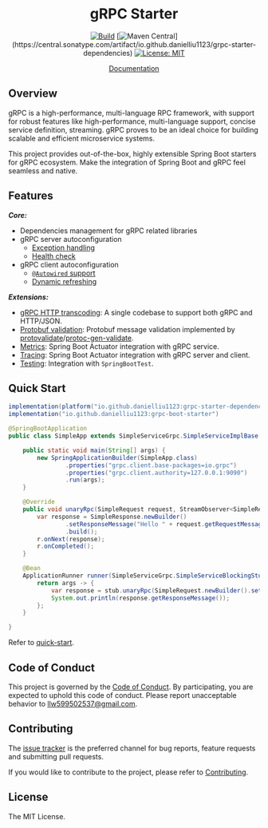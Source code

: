 <div style="text-align: center">

# gRPC Starter

[![Build](https://img.shields.io/github/actions/workflow/status/DanielLiu1123/grpc-starter/build.yml?branch=main)](https://github.com/DanielLiu1123/grpc-starter/actions)
[![Maven Central](https://img.shields.io/maven-central/v/io.github.danielliu1123/grpc-starter-dependencies?versionPrefix=3.)](https://central.sonatype.com/artifact/io.github.danielliu1123/grpc-starter-dependencies)
[![License: MIT](https://img.shields.io/badge/License-MIT-yellow.svg)](https://opensource.org/licenses/MIT)

[Documentation](https://danielliu1123.github.io/grpc-starter/)

</div>

## Overview

gRPC is a high-performance, multi-language RPC framework, with support for robust features like
high-performance, multi-language support, concise service definition, streaming.
gRPC proves to be an ideal choice for building scalable and efficient microservice systems.

This project provides out-of-the-box, highly extensible Spring Boot starters for gRPC ecosystem.
Make the integration of Spring Boot and gRPC feel seamless and native.

## Features

***Core:***

- Dependencies management for gRPC related libraries
- gRPC server autoconfiguration
    - [Exception handling](https://danielliu1123.github.io/grpc-starter/docs/server/exception-handing)
    - [Health check](https://danielliu1123.github.io/grpc-starter/docs/server/autoconfiguration#health)
- gRPC client autoconfiguration
    - [`@Autowired` support](https://danielliu1123.github.io/grpc-starter/docs/client/autoconfiguration#inject-client)
    - [Dynamic refreshing](https://danielliu1123.github.io/grpc-starter/docs/client/dynamic-refresh)

***Extensions:***

- [gRPC HTTP transcoding](https://danielliu1123.github.io/grpc-starter/docs/extensions/grpc-http-transcoding): A single codebase to support both gRPC and HTTP/JSON.
- [Protobuf validation](https://danielliu1123.github.io/grpc-starter/docs/extensions/protobuf-validation): Protobuf message validation implemented by [protovalidate](https://github.com/bufbuild/protovalidate-java)/[protoc-gen-validate](https://github.com/bufbuild/protoc-gen-validate).
- [Metrics](https://danielliu1123.github.io/grpc-starter/docs/extensions/metrics): Spring Boot Actuator integration with gRPC service.
- [Tracing](https://danielliu1123.github.io/grpc-starter/docs/extensions/tracing): Spring Boot Actuator integration with gRPC server and client.
- [Testing](https://danielliu1123.github.io/grpc-starter/docs/extensions/test): Integration with `SpringBootTest`.

## Quick Start

```groovy
implementation(platform("io.github.danielliu1123:grpc-starter-dependencies:3.2.5"))
implementation("io.github.danielliu1123:grpc-boot-starter")
```

```java
@SpringBootApplication
public class SimpleApp extends SimpleServiceGrpc.SimpleServiceImplBase {

    public static void main(String[] args) {
        new SpringApplicationBuilder(SimpleApp.class)
                .properties("grpc.client.base-packages=io.grpc")
                .properties("grpc.client.authority=127.0.0.1:9090")
                .run(args);
    }

    @Override
    public void unaryRpc(SimpleRequest request, StreamObserver<SimpleResponse> r) {
        var response = SimpleResponse.newBuilder()
                .setResponseMessage("Hello " + request.getRequestMessage())
                .build();
        r.onNext(response);
        r.onCompleted();
    }

    @Bean
    ApplicationRunner runner(SimpleServiceGrpc.SimpleServiceBlockingStub stub) {
        return args -> {
            var response = stub.unaryRpc(SimpleRequest.newBuilder().setRequestMessage("World!").build());
            System.out.println(response.getResponseMessage());
        };
    }

}
```

Refer to [quick-start](examples/quick-start).

## Code of Conduct

This project is governed by the [Code of Conduct](./CODE_OF_CONDUCT.md).
By participating, you are expected to uphold this code of conduct.
Please report unacceptable behavior to llw599502537@gmail.com.

## Contributing

The [issue tracker](https://github.com/DanielLiu1123/grpc-starter/issues) is the preferred channel for bug reports,
feature requests and submitting pull requests.

If you would like to contribute to the project, please refer to [Contributing](./CONTRIBUTING.md).

## License

The MIT License.

